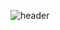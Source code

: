 ![header](https://capsule-render.vercel.app/api?type=transparent&color=auto&height=300&section=header&text=JustcallmeHarmony&fontSize=90&fontColor=ac5753)
